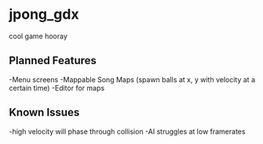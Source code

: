 # jpong_gdx

cool game hooray

## Planned Features
-Menu screens
-Mappable Song Maps (spawn balls at x, y with velocity at a certain time)
  -Editor for maps

## Known Issues
-high velocity will phase through collision
-AI struggles at low framerates
